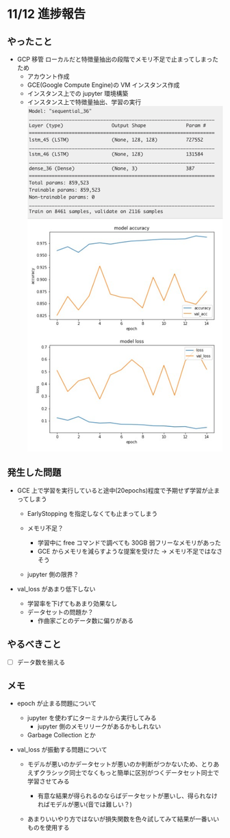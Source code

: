 # 11/12 進捗報告

## やったこと

- GCP 移管
  ローカルだと特徴量抽出の段階でメモリ不足で止まってしまったため
  - アカウント作成
  - GCE(Google Compute Engine)の VM インスタンス作成
  - インスタンス上での jupyter 環境構築
  - インスタンス上で特徴量抽出、学習の実行
    ![model](model.png)
    ![graph](graph.jpg)

## 発生した問題

- GCE 上で学習を実行していると途中(20epochs)程度で予期せず学習が止まってしまう

  - EarlyStopping を指定しなくても止まってしまう
  - メモリ不足？

    - 学習中に free コマンドで調べても 30GB 弱フリーなメモリがあった
    - GCE からメモリを減らすような提案を受けた → メモリ不足ではなさそう

  - jupyter 側の限界？

- val_loss があまり低下しない
  - 学習率を下げてもあまり効果なし
  - データセットの問題か？
    - 作曲家ごとのデータ数に偏りがある

## やるべきこと

- [ ] データ数を揃える

## メモ

- epoch が止まる問題について

  - jupyter を使わずにターミナルから実行してみる
    - jupyter 側のメモリリークがあるかもしれない
  - Garbage Collection とか

- val_loss が振動する問題について

  - モデルが悪いのかデータセットが悪いのか判断がつかないため、とりあえずクラシック同士でなくもっと簡単に区別がつくデータセット同士で学習させてみる

    - 有意な結果が得られるのならばデータセットが悪いし、得られなければモデルが悪い(音では難しい？)

  - あまりいいやり方ではないが損失関数を色々試してみて結果が一番いいものを使用する
